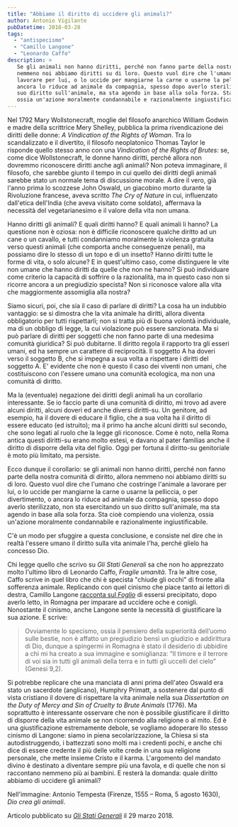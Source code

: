 ```yaml
---
title: "Abbiamo il diritto di uccidere gli animali?"
author: Antonio Vigilante
pubDatetime: 2018-03-28
tags: 
  - "antispecismo"
  - "Camillo Langone"
  - "Leonardo Caffo"
description: >
   Se gli animali non hanno diritti, perché non fanno parte della nostra comunità di diritto, allora  
   nemmeno noi abbiamo diritti su di loro. Questo vuol dire che l'umano che costringe l'animale a
   lavorare per lui, o lo uccide per mangiarne la carne o usarne la pelliccia, o per divertimento, o 
   ancora lo riduce ad animale da compagnia, spesso dopo averlo sterilizzato, non sta esercitando un 
   suo diritto sull'animale, ma sta agendo in base alla sola forza. Sta cioè compiendo una violenza, 
   ossia un'azione moralmente condannabile e razionalmente ingiustificabile.
---
```




Nel 1792 Mary Wollstonecraft, moglie del filosofo anarchico William Godwin e madre della scrittrice Mery Shelley, pubblica la prima rivendicazione dei diritti delle donne: _A Vindication of the Rights of Woman_. Tra lo scandalizzato e il divertito, il filosofo neoplatonico Thomas Taylor le risponde quello stesso anno con una _Vindication of the Rights of Brutes:_ se, come dice Wollstonecraft, le donne hanno diritti, perché allora non dovremmo riconoscere diritti anche agli animali? Non poteva immaginare, il filosofo, che sarebbe giunto il tempo in cui quello dei diritti degli animali sarebbe stato un normale tema di discussione morale. A dire il vero, già l'anno prima lo scozzese John Oswald, un giacobino morto durante la Rivoluzione francese, aveva scritto _The Cry of Nature_ in cui, influenzato dall'etica dell'India (che aveva visitato come soldato), affermava la necessità del vegetarianesimo e il valore della vita non umana.

Hanno diritti gli animali? E quali diritti hanno? E quali animali li hanno? La questione non è oziosa: non è difficile riconoscere qualche diritto ad un cane o un cavallo, e tutti condanniamo moralmente la violenza gratuita verso questi animali (che comporta anche conseguenze penali), ma possiamo dire lo stesso di un topo e di un insetto? Hanno diritti tutte le forme di vita, o solo alcune? E in quest'ultimo caso, come distinguere le vite non umane che hanno diritti da quelle che non ne hanno? Si può individuare come criterio la capacità di soffrire o la razionalità, ma in questo caso non si ricorre ancora a un pregiudizio specista? Non si riconosce valore alla vita che maggiormente assomiglia alla nostra?

Siamo sicuri, poi, che sia il caso di parlare di diritti? La cosa ha un indubbio vantaggio: se si dimostra che la vita animale ha diritti, allora diventa obbligatorio per tutti rispettarli; non si tratta più di buona volontà individuale, ma di un obbligo di legge, la cui violazione può essere sanzionata. Ma si può parlare di diritti per soggetti che non fanno parte di una medesima comunità giuridica? Si può dubitarne. Il diritto regola il rapporto tra gli esseri umani, ed ha sempre un carattere di reciprocità. Il soggetto A ha doveri verso il soggetto B, che si impegna a sua volta a rispettare i diritti del soggetto A. E' evidente che non è questo il caso dei viventi non umani, che costituiscono con l'essere umano una comunità ecologica, ma non una comunità di diritto.

Ma la (eventuale) negazione dei diritti degli animali ha un corollario interessante. Se io faccio parte di una comunità di diritto, mi trovo ad avere alcuni diritti, alcuni doveri ed anche diversi diritti-su. Un genitore, ad esempio, ha il dovere di educare il figlio, che a sua volta ha il diritto di essere educato (ed istruito); ma il primo ha anche alcuni diritti sul secondo, che sono legati al ruolo che la legge gli riconosce. Come è noto, nella Roma antica questi diritti-su erano molto estesi, e davano al pater familias anche il diritto di disporre della vita del figlio. Oggi per fortuna il diritto-su genitoriale è moto più limitato, ma persiste.

Ecco dunque il corollario: se gli animali non hanno diritti, perché non fanno parte della nostra comunità di diritto, allora nemmeno noi abbiamo diritti su di loro. Questo vuol dire che l'umano che costringe l'animale a lavorare per lui, o lo uccide per mangiarne la carne o usarne la pelliccia, o per divertimento, o ancora lo riduce ad animale da compagnia, spesso dopo averlo sterilizzato, non sta esercitando un suo diritto sull'animale, ma sta agendo in base alla sola forza. Sta cioè compiendo una violenza, ossia un'azione moralmente condannabile e razionalmente ingiustificabile.

C'è un modo per sfuggire a questa conclusione, e consiste nel dire che in realtà l'essere umano il diritto sulla vita animale l'ha, perché glielo ha concesso Dio.

Chi legge quello che scrivo su _Gli Stati Generali_ sa che non ho apprezzato molto l'ultimo libro di Leonardo Caffo, _Fragile umanità_. Tra le altre cose, Caffo scrive in quel libro che chi è specista "chiude gli occhi" di fronte alla sofferenza animale. Replicando con quel cinismo che piace tanto ai lettori di destra, Camillo Langone [racconta sul _Foglio_](https://www.ilfoglio.it/preghiera/2018/03/28/news/prendere-sul-serio-caffo-e-imparare-a-uccidere-oche-e-conigli-186566/) di essersi precipitato, dopo averlo letto, in Romagna per imparare ad uccidere oche e conigli. Nonostante il cinismo, anche Langone sente la necessità di giustificare la sua azione. E scrive:

> Ovviamente lo specismo, ossia il pensiero della superiorità dell’uomo sulle bestie, non è affatto un pregiudizio bensì un giudizio e addirittura di Dio, dunque a spingermi in Romagna è stato il desiderio di ubbidire a chi mi ha creato a sua immagine e somiglianza: “Il timore e il terrore di voi sia in tutti gli animali della terra e in tutti gli uccelli del cielo” (Genesi 9,2).

Si potrebbe replicare che una manciata di anni prima dell'ateo Oswald era stato un sacerdote (anglicano), Humphry Primatt, a sostenere dal punto di vista cristiano il dovere di rispettare la vita animale nella sua _Dissertation on the Duty of Mercy and Sin of Cruelty to Brute Animals_ (1776). Ma soprattutto è interessante osservare che non è possibile giustificare il diritto di disporre della vita animale se non ricorrendo alla religione o al mito. Ed è una giustificazione estremamente debole, se vogliamo adoperare llo stesso cinismo di Langone: siamo in piena secolarizzazione, la Chiesa si sta autodistruggendo, i battezzati sono molti ma i credenti pochi, e anche chi dice di essere credente il più delle volte crede in una sua religione personale, che mette insieme Cristo e il karma. L'argomento del mandato divino è destinato a diventare sempre più una favola, e di quelle che non si raccontano nemmeno più ai bambini. E resterà la domanda: quale diritto abbiamo di uccidere gli animali?

Nell'immagine: Antonio Tempesta (Firenze, 1555 – Roma, 5 agosto 1630), _Dio crea gli animali_.

Articolo pubblicato su _[Gli Stati Generali](http://www.glistatigenerali.com/bioetica/abbiamo-il-diritto-di-uccidere-gli-animali/)_ il 29 marzo 2018.
